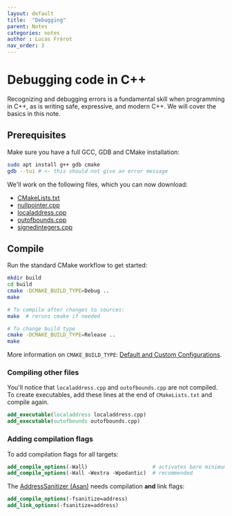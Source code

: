 ```yaml
---
layout: default
title:  "Debugging"
parent: Notes
categories: notes
author : Lucas Frérot
nav_order: 3
---
```


# Debugging code in C++

Recognizing and debugging errors is a fundamental skill when programming in C++,
as is writing safe, expressive, and modern C++. We will cover the basics in this note.

## Prerequisites

Make sure you have a full GCC, GDB and CMake installation:

```bash
sudo apt install g++ gdb cmake
gdb --tui # <- this should not give an error message
```

We'll work on the following files, which you can now download:

- [CMakeLists.txt](debug/CMakeLists.txt)
- [nullpointer.cpp](debug/nullpointer.cpp)
- [localaddress.cpp](debug/localaddress.cpp)
- [outofbounds.cpp](debug/outofbounds.cpp)
- [signedintegers.cpp](debug/signedintegers.cpp)

## Compile

Run the standard CMake workflow to get started:

```bash
mkdir build
cd build
cmake -DCMAKE_BUILD_TYPE=Debug ..
make

# To compile after changes to sources:
make  # reruns cmake if needed

# To change build type
cmake -DCMAKE_BUILD_TYPE=Release ..
make
```

More information on `CMAKE_BUILD_TYPE`: [Default and Custom
Configurations](https://cmake.org/cmake/help/latest/manual/cmake-buildsystem.7.html#default-and-custom-configurations).

### Compiling other files

You'll notice that `localaddress.cpp` and `outofbounds.cpp` are not compiled. To
create executables, add these lines at the end of `CMakeLists.txt` and compile
again.

```cmake
add_executable(localaddress localaddress.cpp)
add_executable(outofbounds outofbounds.cpp)
```

### Adding compilation flags

To add compilation flags for all targets:

```cmake
add_compile_options(-Wall)                     # activates bare minimum warnings
add_compile_options(-Wall -Wextra -Wpedantic)  # recommended
```

The [AddressSanitizer (Asan)](https://clang.llvm.org/docs/AddressSanitizer.html)
needs compilation **and** link flags:

```cmake
add_compile_options(-fsanitize=address)
add_link_options(-fsanitize=address)
```
